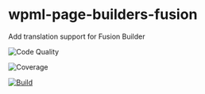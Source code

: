 # wpml-page-builders-fusion
Add translation support for Fusion Builder


![Code Quality](https://scrutinizer-ci.com/g/OnTheGoSystems/wpml-page-builders-fusion/badges/quality-score.png?b=master)

![Coverage](https://scrutinizer-ci.com/g/OnTheGoSystems/wpml-page-builders-fusion/badges/coverage.png?b=master)

[![Build](https://scrutinizer-ci.com/g/OnTheGoSystems/wpml-page-builders-fusion/badges/build.png?b=master)](https://scrutinizer-ci.com/g/OnTheGoSystems/wpml-page-builders-fusion/build-status/master)
